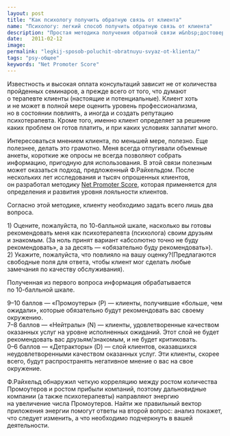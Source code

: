 ```yaml
---
layout: post
title: "Как психологу получить обратную связь от клиента"
name: "Психологу: легкий способ получить обратную связь от клиента"
description: "Простая методика получения обратной связи и&nbsp;достоверного определения уровня лояльности клиентов психолога."
date:   2011-02-12			 
image:
permalink: "legkij-sposob-poluchit-obratnuyu-svyaz-ot-klienta/"
tags: "psy-общее"
keywords: "Net Promoter Score"
---
```


<p>Известность и&nbsp;высокая оплата консультаций зависит не&nbsp;от&nbsp;количества пройденных семинаров, а&nbsp;прежде всего от&nbsp;того, что думают о&nbsp;терапевте клиенты (настоящие и&nbsp;потенциальные). Клиент хоть и&nbsp;не&nbsp;может в&nbsp;полной мере оценить уровень профессионализма, но&nbsp;в&nbsp;состоянии повлиять, а&nbsp;иногда и&nbsp;создать репутацию психотерапевта. Кроме того, именно клиент определяет за&nbsp;решение каких проблем он&nbsp;готов платить, и&nbsp;при каких условиях заплатит много.</p>
<p>Интересоваться мнением клиента, по&nbsp;меньшей мере, полезно. Еще полезнее, делать это грамотно. Меня всегда отпугивали объемные анкеты, короткие&nbsp;же опросы не&nbsp;всегда позволяют собрать информацию, пригодную для использования. В&nbsp;этой связи полезным может оказаться подход, предложенный Ф.Райхельдом. После нескольких лет исследования и&nbsp;тысяч опрошенных клиентов, он&nbsp;разработал методику <a href="https://www.bartoshevich.by/instrukcii/feedback/" target="_blank">Net Promoter Score</a>, которая применяется для определения и&nbsp;развития уровня лояльности клиентов.</p>
<p>Согласно этой методике, клиенту необходимо задать всего лишь два вопроса.</p>
<p>1) Оцените, пожалуйста, по&nbsp;<nobr>10-балльной</nobr> шкале, насколько вы&nbsp;готовы рекомендовать меня как психотерапевта (психолога) своим друзьям и&nbsp;знакомым. (За&nbsp;ноль принят вариант «абсолютно точно не&nbsp;буду рекомендовать», а&nbsp;за&nbsp;десять&nbsp;— «обязательно буду рекомендовать»).<br/>
 2) Укажите, пожалуйста, что повлияло на&nbsp;вашу оценку?(Предлагаются свободные поля для ответа, чтобы клиент мог сделать любые замечания по&nbsp;качеству обслуживания).
</p>
<p>Полученная из&nbsp;первого вопроса информация обрабатывается по&nbsp;<nobr>10-балльной</nobr> шкале.</p>
<p><nobr>9–10</nobr> баллов&nbsp;— «Промоутеры» (P)&nbsp;— клиенты, получившие «больше, чем ожидали», которые обязательно будут рекомендовать вас своему окружению.<br/>
	<nobr>7–8</nobr> баллов&nbsp;— «Нейтралы» (N)&nbsp;— клиенты, удовлетворенные качеством оказанных услуг на&nbsp;уровне исполненных ожиданий. Этот слой не&nbsp;будет рекомендовать вас друзьям/знакомым, и&nbsp;не&nbsp;будет критиковать.<br/>
	<nobr>0–6</nobr> баллов&nbsp;— «Детракторы» (D)&nbsp;— слой клиентов, оказавшихся неудовлетворенными качеством оказанных услуг. Эти клиенты, скорее всего, будут распространять негативное мнение о&nbsp;вас на&nbsp;свое окружение.
</p>
<p>Ф.Райхельд обнаружил четкую корреляцию между ростом количества Промоутеров и&nbsp;ростом прибыли компаний, поэтому дальновидные компании (а&nbsp;также психотерапевты) направляют энергию на&nbsp;увеличение числа Промоутеров. Найти&nbsp;же правильный вектор приложения энергии помогут ответы на&nbsp;второй вопрос: анализ покажет, что следует изменить, а&nbsp;что необходимо подчеркнуть в&nbsp;вашей деятельности.</p>
